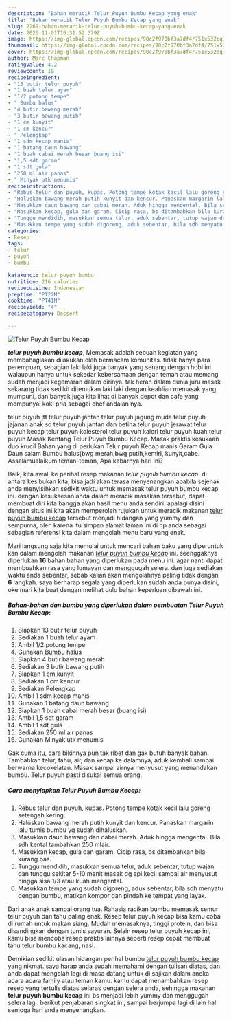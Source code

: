 ```yaml
---
description: "Bahan meracik Telur Puyuh Bumbu Kecap yang enak"
title: "Bahan meracik Telur Puyuh Bumbu Kecap yang enak"
slug: 2269-bahan-meracik-telur-puyuh-bumbu-kecap-yang-enak
date: 2020-11-01T16:31:52.379Z
image: https://img-global.cpcdn.com/recipes/90c2f970bf3a7df4/751x532cq70/telur-puyuh-bumbu-kecap-foto-resep-utama.jpg
thumbnail: https://img-global.cpcdn.com/recipes/90c2f970bf3a7df4/751x532cq70/telur-puyuh-bumbu-kecap-foto-resep-utama.jpg
cover: https://img-global.cpcdn.com/recipes/90c2f970bf3a7df4/751x532cq70/telur-puyuh-bumbu-kecap-foto-resep-utama.jpg
author: Marc Chapman
ratingvalue: 4.2
reviewcount: 10
recipeingredient:
- "13 butir telur puyuh"
- "1 buah telur ayam"
- "1/2 potong tempe"
- " Bumbu halus"
- "4 butir bawang merah"
- "3 butir bawang putih"
- "1 cm kunyit"
- "1 cm kencur"
- " Pelengkap"
- "1 sdm kecap manis"
- "1 batang daun bawang"
- "1 buah cabai merah besar buang isi"
- "1,5 sdt garam"
- "1 sdt gula"
- "250 ml air panas"
- " Minyak utk menumis"
recipeinstructions:
- "Rebus telur dan puyuh, kupas. Potong tempe kotak kecil lalu goreng setengah kering."
- "Haluskan bawang merah putih kunyit dan kencur. Panaskan margarin lalu tumis bumbu yg sudah dihaluskan."
- "Masukkan daun bawang dan cabai merah. Aduk hingga mengental. Bila sdh kental tambahkan 250 mlair."
- "Masukkan kecap, gula dan garam. Cicip rasa, bs ditambahkan bila kurang pas."
- "Tunggu mendidih, masukkan semua telur, aduk sebentar, tutup wajan dan tunggu sekitar 5-10 menit masak dg api kecil sampai air menyusut hingga sisa 1/3 atau kuah mengental."
- "Masukkan tempe yang sudah digoreng, aduk sebentar, bila sdh menyatu dengan bumbu, matikan kompor dan pindah ke tempat yang layak."
categories:
- Resep
tags:
- telur
- puyuh
- bumbu

katakunci: telur puyuh bumbu 
nutrition: 216 calories
recipecuisine: Indonesian
preptime: "PT22M"
cooktime: "PT41M"
recipeyield: "4"
recipecategory: Dessert

---
```



![Telur Puyuh Bumbu Kecap](https://img-global.cpcdn.com/recipes/90c2f970bf3a7df4/751x532cq70/telur-puyuh-bumbu-kecap-foto-resep-utama.jpg)

<b><i>telur puyuh bumbu kecap</i></b>, Memasak adalah sebuah kegiatan yang membahagiakan dilakukan oleh bermacam komunitas. tidak hanya para perempuan, sebagian laki laki juga banyak yang senang dengan hobi ini. walaupun hanya untuk sekedar kebersamaan dengan teman atau memang sudah menjadi kegemaran dalam dirinya. tak heran dalam dunia juru masak sekarang tidak sedikit ditemukan laki laki dengan keahlian memasak yang mumpuni, dan banyak juga kita lihat di banyak depot dan cafe yang mempunyai koki pria sebagai chef andalan nya.

telur puyuh jtt telur puyuh jantan telur puyuh jagung muda telur puyuh jajanan anak sd telur puyuh jantan dan betina telur puyuh jerawat telur puyuh kecap telur puyuh kolesterol telur puyuh kalori telur puyuh kuah telur puyuh Masak Kentang Telur Puyuh Bumbu Kecap. Masak praktis kesukaan duo krucil Bahan yang di perlukan Telur puyuh Kecap manis Garam Gula Daun salam Bumbu halus(bwg merah,bwg putih,kemiri, kunyit,cabe. Assalamualaikum teman-teman, Apa kabarnya hari ini?

Baik, kita awali ke perihal resep makanan <i>telur puyuh bumbu kecap</i>. di antara kesibukan kita, bisa jadi akan terasa menyenangkan apabila sejenak anda menyisihkan sedikit waktu untuk memasak telur puyuh bumbu kecap ini. dengan kesuksesan anda dalam meracik masakan tersebut, dapat membuat diri kita bangga akan hasil menu anda sendiri. apalagi disini dengan situs ini kita akan memperoleh rujukan untuk meracik makanan <u>telur puyuh bumbu kecap</u> tersebut menjadi hidangan yang yummy dan sempurna, oleh karena itu simpan alamat laman ini di hp anda sebagai sebagian referensi kita dalam mengolah menu baru yang enak.


Mari langsung saja kita memulai untuk mencari bahan baku yang diperuntuk kan dalam mengolah makanan <u><i>telur puyuh bumbu kecap</i></u> ini. seenggaknya diperlukan <b>16</b> bahan bahan yang diperlukan pada menu ini. agar nanti dapat membuahkan rasa yang lumayan dan menggugah selera. dan juga sediakan waktu anda sebentar, sebab kalian akan mengolahnya paling tidak dengan <b>6</b> langkah. saya berharap segala yang diperlukan sudah anda punya disini, oke mari kita buat dengan melihat dulu bahan keperluan dibawah ini.

<!--inarticleads1-->

##### Bahan-bahan dan bumbu yang diperlukan dalam pembuatan Telur Puyuh Bumbu Kecap:

1. Siapkan 13 butir telur puyuh
1. Sediakan 1 buah telur ayam
1. Ambil 1/2 potong tempe
1. Gunakan  Bumbu halus
1. Siapkan 4 butir bawang merah
1. Sediakan 3 butir bawang putih
1. Siapkan 1 cm kunyit
1. Sediakan 1 cm kencur
1. Sediakan  Pelengkap
1. Ambil 1 sdm kecap manis
1. Gunakan 1 batang daun bawang
1. Siapkan 1 buah cabai merah besar (buang isi)
1. Ambil 1,5 sdt garam
1. Ambil 1 sdt gula
1. Sediakan 250 ml air panas
1. Gunakan  Minyak utk menumis


Gak cuma itu, cara bikinnya pun tak ribet dan gak butuh banyak bahan. Tambahkan telur, tahu, air, dan kecap ke dalamnya, aduk kembali sampai berwarna kecokelatan. Masak sampai airnya menyusut yang menandakan bumbu. Telur puyuh pasti disukai semua orang. 

<!--inarticleads2-->

##### Cara menyiapkan Telur Puyuh Bumbu Kecap:

1. Rebus telur dan puyuh, kupas. Potong tempe kotak kecil lalu goreng setengah kering.
1. Haluskan bawang merah putih kunyit dan kencur. Panaskan margarin lalu tumis bumbu yg sudah dihaluskan.
1. Masukkan daun bawang dan cabai merah. Aduk hingga mengental. Bila sdh kental tambahkan 250 mlair.
1. Masukkan kecap, gula dan garam. Cicip rasa, bs ditambahkan bila kurang pas.
1. Tunggu mendidih, masukkan semua telur, aduk sebentar, tutup wajan dan tunggu sekitar 5-10 menit masak dg api kecil sampai air menyusut hingga sisa 1/3 atau kuah mengental.
1. Masukkan tempe yang sudah digoreng, aduk sebentar, bila sdh menyatu dengan bumbu, matikan kompor dan pindah ke tempat yang layak.


Dari anak anak sampai orang tua. Rahasia racikan bumbu memasak semur telur puyuh dan tahu paling enak. Resep telur puyuh kecap bisa kamu coba di rumah untuk makan siang. Mudah memasaknya, tinggi protein, dan bisa disandingkan dengan tumis sayuran. Selain resep telur puyuh kecap ini, kamu bisa mencoba resep praktis lainnya seperti resep cepat membuat tahu telur bumbu kacang, nasi. 

Demikian sedikit ulasan hidangan perihal bumbu <u>telur puyuh bumbu kecap</u> yang nikmat. saya harap anda sudah memahami dengan tulisan diatas, dan anda dapat mengolah lagi di masa datang untuk di sajikan dalam aneka acara acara family atau teman kamu. kamu dapat menambahkan resep resep yang tertulis diatas selaras dengan selera anda, sehingga makanan <b>telur puyuh bumbu kecap</b> ini bs menjadi lebih yummy dan menggugah selera lagi. berikut penjabaran singkat ini, sampai berjumpa lagi di lain hal. semoga hari anda menyenangkan.
